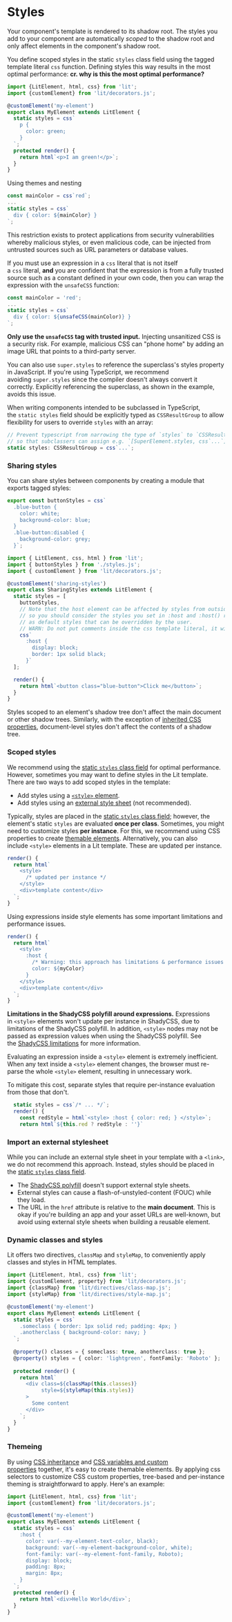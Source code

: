 # Styles

Your component's template is rendered to its shadow root. The styles you add to your component are automatically _scoped_ to the shadow root and only affect elements in the component's shadow root.

You define scoped styles in the static `styles` class field using the tagged template literal `css` function. 
Defining styles this way results in the most optimal performance:
**cr. why is this the most optimal performance?**

```typescript
import {LitElement, html, css} from 'lit';
import {customElement} from 'lit/decorators.js';

@customElement('my-element')
export class MyElement extends LitElement {
  static styles = css`
    p {
      color: green;
    }
  `;
  protected render() {
    return html`<p>I am green!</p>`;
  }
}
```

Using themes and nesting
```typescript
const mainColor = css`red`;
...
static styles = css`
  div { color: ${mainColor} }
`;
```

This restriction exists to protect applications from security vulnerabilities whereby malicious styles, or even malicious code, can be injected from untrusted sources such as URL parameters or database values.

If you must use an expression in a `css` literal that is not itself a `css` literal, **and** you are confident that the expression is from a fully trusted source such as a constant defined in your own code, then you can wrap the expression with the `unsafeCSS` function:

```js
const mainColor = 'red';
...
static styles = css`
  div { color: ${unsafeCSS(mainColor)} }
`;
```

**Only use the `unsafeCSS` tag with trusted input.** Injecting unsanitized CSS is a security risk. For example, malicious CSS can "phone home" by adding an image URL that points to a third-party server.

You can also use `super.styles` to reference the superclass's styles property in JavaScript. If you're using TypeScript, we recommend avoiding `super.styles` since the compiler doesn't always convert it correctly. Explicitly referencing the superclass, as shown in the example, avoids this issue.

When writing components intended to be subclassed in TypeScript, the `static styles` field should be explicitly typed as `CSSResultGroup` to allow flexibility for users to override `styles` with an array:

```typescript
// Prevent typescript from narrowing the type of `styles` to `CSSResult`
// so that subclassers can assign e.g. `[SuperElement.styles, css`...`]`;
static styles: CSSResultGroup = css`...`;
```
### Sharing styles
  
You can share styles between components by creating a module that exports tagged styles:

```typescript
export const buttonStyles = css`
  .blue-button {
    color: white;
    background-color: blue;
  }
  .blue-button:disabled {
    background-color: grey;
  }`;
```

```typescript
import { LitElement, css, html } from 'lit';
import { buttonStyles } from './styles.js';
import { customElement } from 'lit/decorators.js';

@customElement('sharing-styles')
export class SharingStyles extends LitElement {
  static styles = [
    buttonStyles,
    // Note that the host element can be affected by styles from outside the shadow tree, as well, 
    // so you should consider the styles you set in :host and :host() rules 
    // as default styles that can be overridden by the user.
    // WARN: Do not put comments inside the css template literal, it will break the CSS silently!
    css`
      :host { 
        display: block;
        border: 1px solid black;
      }`
  ];

  render() {
    return html`<button class="blue-button">Click me</button>`;
  }
}
```

Styles scoped to an element's shadow tree don't affect the main document or other shadow trees. Similarly, with the exception of [inherited CSS properties](https://lit.dev/docs/components/styles/#inheritance), document-level styles don't affect the contents of a shadow tree.
### Scoped styles
We recommend using the [static `styles` class field](https://lit.dev/docs/components/styles/#add-styles) for optimal performance. However, sometimes you may want to define styles in the Lit template. There are two ways to add scoped styles in the template:
- Add styles using a [`<style>` element](https://lit.dev/docs/components/styles/#style-element).
- Add styles using an [external style sheet](https://lit.dev/docs/components/styles/#external-stylesheet) (not recommended).

Typically, styles are placed in the [static `styles` class field](https://lit.dev/docs/components/styles/#add-styles); however, the element's static `styles` are evaluated **once per class**. Sometimes, you might need to customize styles **per instance**. For this, we recommend using CSS properties to create [themable elements](https://lit.dev/docs/components/styles/#theming). Alternatively, you can also include `<style>` elements in a Lit template. These are updated per instance.

```js
render() {
  return html`
    <style>
      /* updated per instance */
    </style>
    <div>template content</div>
  `;
}
```
  
Using expressions inside style elements has some important limitations and performance issues.

```js
render() {
  return html`
    <style>
      :host {
        /* Warning: this approach has limitations & performance issues! */
        color: ${myColor}
      }
    </style>
    <div>template content</div>
  `;
}
```

**Limitations in the ShadyCSS polyfill around expressions.** Expressions in `<style>` elements won't update per instance in ShadyCSS, due to limitations of the ShadyCSS polyfill. In addition, `<style>` nodes may not be passed as expression values when using the ShadyCSS polyfill. See the [ShadyCSS limitations](https://github.com/webcomponents/polyfills/tree/master/packages/shadycss#limitations) for more information.

Evaluating an expression inside a `<style>` element is extremely inefficient. When any text inside a `<style>` element changes, the browser must re-parse the whole `<style>` element, resulting in unnecessary work.

To mitigate this cost, separate styles that require per-instance evaluation from those that don't.

```js
  static styles = css`/* ... */`;
  render() {
    const redStyle = html`<style> :host { color: red; } </style>`;
    return html`${this.red ? redStyle : ''}`
```
### Import an external stylesheet
While you can include an external style sheet in your template with a `<link>`, we do not recommend this approach. Instead, styles should be placed in the [static `styles` class field](https://lit.dev/docs/components/styles/#add-styles).
- The [ShadyCSS polyfill](https://github.com/webcomponents/polyfills/tree/master/packages/shadycss#limitations) doesn't support external style sheets.
- External styles can cause a flash-of-unstyled-content (FOUC) while they load.
- The URL in the `href` attribute is relative to the **main document**. This is okay if you're building an app and your asset URLs are well-known, but avoid using external style sheets when building a reusable element.
### Dynamic classes and styles
Lit offers two directives, `classMap` and `styleMap`, to conveniently apply classes and styles in HTML templates.

```ts
import {LitElement, html, css} from 'lit';
import {customElement, property} from 'lit/decorators.js';
import {classMap} from 'lit/directives/class-map.js';
import {styleMap} from 'lit/directives/style-map.js';

@customElement('my-element')
export class MyElement extends LitElement {
  static styles = css`
    .someclass { border: 1px solid red; padding: 4px; }
    .anotherclass { background-color: navy; }
  `;
  
  @property() classes = { someclass: true, anotherclass: true };
  @property() styles = { color: 'lightgreen', fontFamily: 'Roboto' };
  
  protected render() {
    return html`
      <div class=${classMap(this.classes)}
	       style=${styleMap(this.styles)}
	  >	
        Some content
      </div>
    `;
  }
}
```
### Themeing
By using [CSS inheritance](https://lit.dev/docs/components/styles/#inheritance) and [CSS variables and custom properties](https://lit.dev/docs/components/styles/#customprops) together, it's easy to create themable elements. By applying css selectors to customize CSS custom properties, tree-based and per-instance theming is straightforward to apply. Here's an example:
```ts
import {LitElement, html, css} from 'lit';
import {customElement} from 'lit/decorators.js';

@customElement('my-element')
export class MyElement extends LitElement {
  static styles = css`
    :host {
      color: var(--my-element-text-color, black);
      background: var(--my-element-background-color, white);
      font-family: var(--my-element-font-family, Roboto);
      display: block;
      padding: 8px;
      margin: 8px;
    }
  `;
  protected render() {
    return html`<div>Hello World</div>`;
  }
}
```
